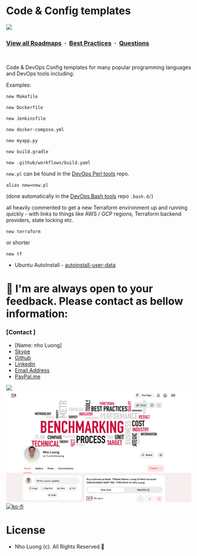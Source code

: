 # Code & Config templates

![](https://i.imgur.com/waxVImv.png)
### [View all Roadmaps](https://github.com/nholuongut/all-roadmaps) &nbsp;&middot;&nbsp; [Best Practices](https://github.com/nholuongut/all-roadmaps/blob/main/public/best-practices/) &nbsp;&middot;&nbsp; [Questions](https://www.linkedin.com/in/nholuong/)
<br/>

Code & DevOps Config templates for many popular programming languages and DevOps tools including:

Examples:

```shell
new Makefile
```

```shell
new Dockerfile
```

```shell
new Jenkinsfile
```

```shell
new docker-compose.yml
```

```shell
new myapp.py
```

```shell
new build.gradle
```

```shell
new .github/workflows/build.yaml
```

`new.pl` can be found in the [DevOps Perl tools](https://github.com/nholuongut/DevOps-Perl-tools) repo.

```shell
alias new=new.pl
```

(done automatically in the [DevOps Bash tools](https://github.com/nholuongut/devops-bash-tools) repo `.bash.d/`)

all heavily commented to get a new Terraform environment up and running quickly - with links to things like AWS / GCP regions, Terraform backend providers, state locking etc.

```shell
new terraform
```

or shorter

```shell
new tf
```

- Ubuntu AutoInstall - [autoinstall-user-data](https://github.com/nholuongut/templates/blob/master/autoinstall-user-data)

# 🚀 I'm are always open to your feedback.  Please contact as bellow information:
### [Contact ]
* [Name: nho Luong]
* [Skype](luongutnho_skype)
* [Github](https://github.com/nholuongut/)
* [Linkedin](https://www.linkedin.com/in/nholuong/)
* [Email Address](luongutnho@hotmail.com)
* [PayPal.me](https://www.paypal.com/paypalme/nholuongut)

![](https://i.imgur.com/waxVImv.png)
![](Donate.png)
[![ko-fi](https://ko-fi.com/img/githubbutton_sm.svg)](https://ko-fi.com/nholuong)

# License
* Nho Luong (c). All Rights Reserved.🌟

